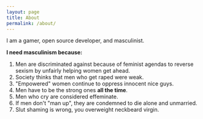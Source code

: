```yaml
---
layout: page
title: About
permalink: /about/
---
```


I am a gamer, open source developer, and masculinist.

**I need masculinism because:**

1. Men are discriminated against because of feminist agendas to reverse sexism by unfairly helping women get ahead.
1. Society thinks that men who get raped were weak.
1. "Empowered" women continue to oppress innocent nice guys.
1. Men have to be the strong ones **all the time**.
1. Men who cry are considered effeminate.
1. If men don't "man up", they are condemned to die alone and unmarried.
1. Slut shaming is wrong, you overweight neckbeard virgin.


